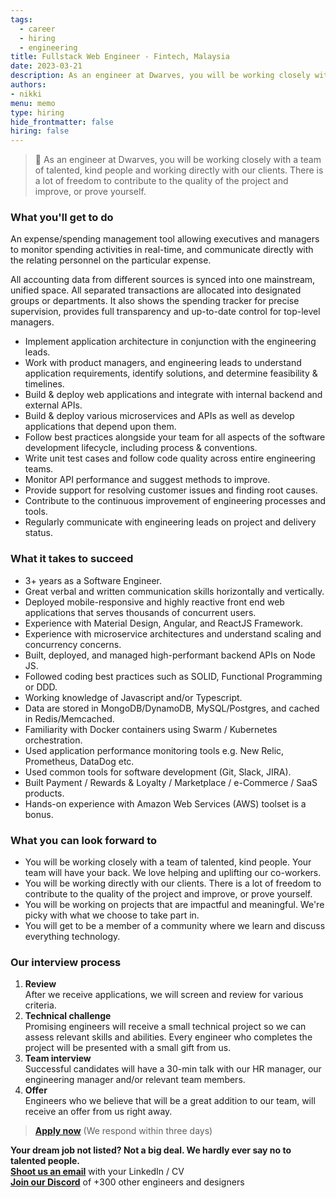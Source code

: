 ```yaml
---
tags:
  - career
  - hiring
  - engineering
title: Fullstack Web Engineer - Fintech, Malaysia
date: 2023-03-21
description: As an engineer at Dwarves, you will be working closely with a team of talented, kind people and working directly with our clients. There is a lot of freedom to contribute to the quality of the project and improve, or prove yourself
authors:
- nikki
menu: memo
type: hiring
hide_frontmatter: false
hiring: false
---
```

> 🤝 As an engineer at Dwarves, you will be working closely with a team of talented, kind people and working directly with our clients. There is a lot of freedom to contribute to the quality of the project and improve, or prove yourself.

### What you'll get to do
An expense/spending management tool allowing executives and managers to monitor spending activities in real-time, and communicate directly with the relating personnel on the particular expense. 

All accounting data from different sources is synced into one mainstream, unified space. All separated transactions are allocated into designated groups or departments. It also shows the spending tracker for precise supervision, provides full transparency and up-to-date control for top-level managers.

- Implement application architecture in conjunction with the engineering leads.
- Work with product managers, and engineering leads to understand application requirements, identify solutions, and determine feasibility & timelines.
- Build & deploy web applications and integrate with internal backend and external APIs.
- Build & deploy various microservices and APIs as well as develop applications that depend upon them.
- Follow best practices alongside your team for all aspects of the software development lifecycle, including process & conventions.
- Write unit test cases and follow code quality across entire engineering teams.
- Monitor API performance and suggest methods to improve.
- Provide support for resolving customer issues and finding root causes.
- Contribute to the continuous improvement of engineering processes and tools.
- Regularly communicate with engineering leads on project and delivery status.

### What it takes to succeed
- 3+ years as a Software Engineer.
- Great verbal and written communication skills horizontally and vertically.
- Deployed mobile-responsive and highly reactive front end web applications that serves thousands of concurrent users.
- Experience with Material Design, Angular, and ReactJS Framework.
- Experience with microservice architectures and understand scaling and concurrency concerns.
- Built, deployed, and managed high-performant backend APIs on Node JS.
- Followed coding best practices such as SOLID, Functional Programming or DDD.
- Working knowledge of Javascript and/or Typescript.
- Data are stored in MongoDB/DynamoDB, MySQL/Postgres, and cached in Redis/Memcached.
- Familiarity with Docker containers using Swarm / Kubernetes orchestration.
- Used application performance monitoring tools e.g. New Relic, Prometheus, DataDog etc.
- Used common tools for software development (Git, Slack, JIRA).
- Built Payment / Rewards & Loyalty / Marketplace / e-Commerce / SaaS products.
- Hands-on experience with Amazon Web Services (AWS) toolset is a bonus.

### What you can look forward to
- You will be working closely with a team of talented, kind people. Your team will have your back. We love helping and uplifting our co-workers.
- You will be working directly with our clients. There is a lot of freedom to contribute to the quality of the project and improve, or prove yourself.
- You will be working on projects that are impactful and meaningful. We're picky with what we choose to take part in.
- You will get to be a member of a community where we learn and discuss everything technology.

### Our interview process
1. **Review**<br>After we receive applications, we will screen and review for various criteria.
2. **Technical challenge**<br>Promising engineers will receive a small technical project so we can assess relevant skills and abilities. Every engineer who completes the project will be presented with a small gift from us.
3. **Team interview**<br>Successful candidates will have a 30-min talk with our HR manager, our engineering manager and/or relevant team members.
4. **Offer**<br>Engineers who we believe that will be a great addition to our team, will receive an offer from us right away.

> **[Apply now](mailto:spawn@d.foundation)** (We respond within three days)

**Your dream job not listed? Not a big deal. We hardly ever say no to talented people.**\
[**Shoot us an email**](mailto:spawn@dwarvesv.com) with your LinkedIn / CV\
[**Join our Discord**](https://discord.gg/dwarvesv) of +300 other engineers and designers